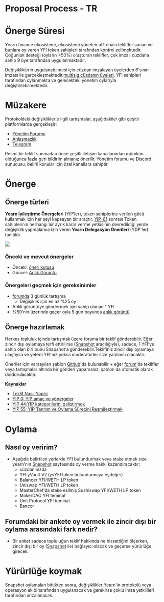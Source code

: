 # Proposal Process - TR
# Önerge Süresi

Yearn finance ekosistemi, ekosistemi yöneten off-chain teklifler sunan ve bunlara oy veren YFI token sahipleri tarafından kontrol edilmektedir. Çoğunluk desteği (oyların >50%) oluşturan teklifler, çok imzalı cüzdana sahip 9 üye tarafından uygulanmaktadır. 

Değişikliklerin uygulanabilmesi için cüzdan imzalayan üyelerden 6'sının imzası ile gerçekleşmektedir.[multisig cüzdanın üyeleri](https://docs.yearn.finance/resources/faq#who-is-on-the-multisig), YFI sahipleri tarafından oylanmakta ve gelecekteki yönetim oylarıyla değiştirilebilmektedir. 
# Müzakere

Protokoldeki değişikliklerle ilgili tartışmalar, aşağıdakiler gibi çeşitli platformlarda gerçekleşir:

- [Yönetim Forumu](https://gov.yearn.finance/)
- [Anlaşmazlık](https://discord.yearn.finance)
- [Telegram](https://t.me/yearnfinance)
 
Resmi bir teklif sunmadan önce çeşitli iletişim kanallarından mümkün olduğunca fazla geri bildirim almanız önerilir. Yönetim forumu ve Discord sunucusu, belirli konular için özel kanallara sahiptir.

# Önerge

## Önerge türleri

**Yearn İyileştirme Önergeleri** (YIP'ler), token sahiplerine verilen gücü kullanmak için her şeyi kapsayan bir araçtır. [YIP-61](https://gov.yearn.finance/t/yip-61-governance-2-0/10460) sonrası Token sahiplerinin herhangi bir ayrık karar verme yetkisinin devredildiği yerde değişiklik yapmalarına izin veren **Yearn Delegasyon Önerileri** (YDP'ler) tanıtıldı.

![](https://i.imgur.com/ZRNp2Zq.png)

### Önceki ve mevcut önergeler
- Önceki: [öneri kutusu](https://docs.yearn.finance/governance/proposal-repository)
- Güncel: [Anlık Görüntü](https://snapshot.page/#/yearn)

### Önergeleri geçmek için gereksinimler
- [forumda](https://gov.yearn.finance/) 3 günlük tartışma
  - Değişiklik için en az %25 oy
- Anlık görüntüye göndermek için sahip olunan 1 YFI
- %50'nin üzerinde geçer oyla 5 gün boyunca [anlık görüntü](https://snapshot.org/#/ybaby.eth)
 
## Önerge hazırlamak

Herkes topluluk içinde tartışmak üzere foruma bir teklif gönderebilir. Eğer zincir dışı oylamaya terfi ettirilirse ([Snapshot](https://snapshot.page/#/yearn) aracılığıyla), sadece, 1 YFI'ye sahip olan biri bunu Snapshot'a gönderebilir.Teklifiniz zincir dışı oylamaya ulaştıysa ve yeterli YFI'niz yoksa moderatörler size yardımcı olacaktır.

Öneriler için varsayılan şablon [Github](https://github.com/yearn/YIPS/blob/master/yip-X.md)'da bulunabilir + eğer [forum](https://gov.yearn.finance)'da teklifler veya tartışmalar altında bir gönderi yaparsanız, şablon da otomatik olarak doldurulacaktır.

**Kaynaklar**
- [Teklif Nasıl Yapılır](https://gov.yearn.finance/t/proposal-how-to/106)
- [YIP 0: YIP amaç ve yönergeler](https://yips.yearn.finance/YIPS/yip-0)
- [YIP 44:YIP kategorilerini geliştirmek ](https://yips.yearn.finance/YIPS/yip-44)
- [YIP 55: YIP Tanıtım ve Oylama Sürecini Resmileştirmek](https://gov.yearn.finance/t/yip-55-formalize-the-yip-process/7959)

# Oylama

## Nasıl oy veririm?

- Aşağıda belirtilen yerlerde YFI bulundurmak veya stake etmek size yearn'nin [Snapshot](https://snapshot.page/#/yearn) sayfasında oy verme hakkı kazandıracaktır: 
   - cüzdanınızda
   - YFI yVault V2 (yvYFI token bulundurmaya eşdeğer)
   - Balancer YFI/WETH LP token
   - Uniswap YFI/WETH LP token
   - MasterChef'da stake esilmiş Sushiswap YFI/WETH LP token
   - MakerDAO YFI teminat
   - Unit Protocol YFI teminat
   - Bancor
 
## Forumdaki bir ankete oy vermek ile zincir dışı bir oylama arasındaki fark nedir?

- Bir anket sadece topluluğun teklif hakkında ne hissettiğini ölçerken, zincir dışı bir oy ([Snapshot](https://snapshot.page/#/yearn) ile) bağlayıcı olacak ve geçerse yürürlüğe girecek.

# Yürürlüğe koymak
Snapshot oylamaları bittikten sonra, değişiklikler Yearn'in protokolü veya operasyon ekibi tarafından uygulanacak ve gerekirse çoklu imza yetkilileri tarafından imzalanacak.
